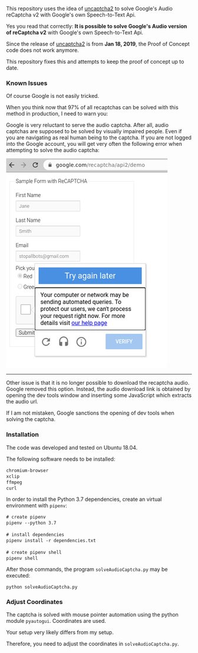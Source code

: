 This repository uses the idea of [uncaptcha2](https://github.com/ecthros/uncaptcha2) to
solve Google's Audio reCaptcha v2 with Google's own Speech-to-Text Api.

Yes you read that correctly: **It is possible to solve Google's Audio version of reCaptcha v2** with Google's own Speech-to-Text Api.

Since the release of [uncaptcha2](https://github.com/ecthros/uncaptcha2) is from **Jan 18, 2019**,
the Proof of Concept code does not work anymore.

This repository fixes this and attempts to keep the proof of concept up to date.

### Known Issues

Of course Google is not easily tricked. 

When you think now that 97% of all recaptchas can be solved with this method in production, I need to warn you:

Google is very reluctant to serve the audio captcha. After all, audio captchas are supposed to be solved by visually impaired people. Even if you are navigating as real human being to the captcha. If you are not logged into the Google account, you will get very often the following error when attempting to solve the audio captcha:

![Google Says no to the audio captcha](images/Google-says-no.png)

---

Other issue is that it is no longer possible to download the recaptcha audio. Google removed this option. Instead, the audio download link is obtained by opening the dev tools window and inserting some JavaScript which extracts the audio url.

If I am not mistaken, Google sanctions the opening of dev tools when solving the captcha.

### Installation

The code was developed and tested on Ubuntu 18.04.

The following software needs to be installed:

```
chromium-browser
xclip
ffmpeg
curl
```

In order to install the Python 3.7 dependencies, create an virtual environment with `pipenv`:

```
# create pipenv
pipenv --python 3.7

# install dependencies
pipenv install -r dependencies.txt

# create pipenv shell
pipenv shell
```

After those commands, the program `solveAudioCaptcha.py` may be executed:

```
python solveAudioCaptcha.py
```

### Adjust Coordinates

The captcha is solved with mouse pointer automation using the python module `pyautogui`.  Coordinates are used.

Your setup very likely differs from my setup.

Therefore, you need to adjust the coordinates in `solveAudioCaptcha.py`.

